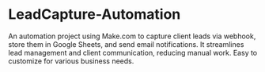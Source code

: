 # LeadCapture-Automation
An automation project using Make.com to capture client leads via webhook, store them in Google Sheets, and send email notifications. It streamlines lead management and client communication, reducing manual work. Easy to customize for various business needs.
